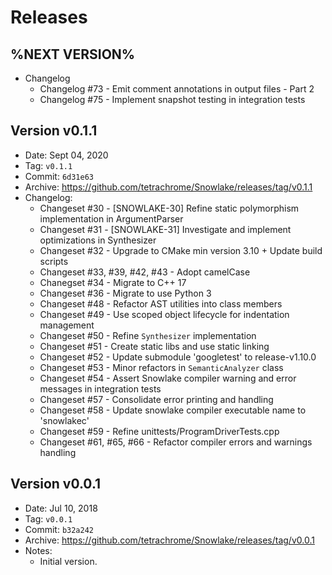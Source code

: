 # Releases

## %NEXT VERSION%

* Changelog
  * Changelog #73 - Emit comment annotations in output files - Part 2
  * Changelog #75 - Implement snapshot testing in integration tests

## Version v0.1.1

* Date: Sept 04, 2020
* Tag: `v0.1.1`
* Commit: `6d31e63`
* Archive: https://github.com/tetrachrome/Snowlake/releases/tag/v0.1.1
* Changelog:
  * Changeset #30 - [SNOWLAKE-30] Refine static polymorphism implementation in ArgumentParser
  * Changeset #31 - [SNOWLAKE-31] Investigate and implement optimizations in Synthesizer
  * Changeset #32 - Upgrade to CMake min version 3.10 + Update build scripts
  * Changeset #33, #39, #42, #43 - Adopt camelCase
  * Chanegset #34 - Migrate to C++ 17
  * Changeset #36 - Migrate to use Python 3
  * Changeset #48 - Refactor AST utilities into class members
  * Changeset #49 - Use scoped object lifecycle for indentation management
  * Changeset #50 - Refine `Synthesizer` implementation
  * Changeset #51 -  Create static libs and use static linking
  * Changeset #52 - Update submodule 'googletest' to release-v1.10.0
  * Changeset #53 - Minor refactors in `SemanticAnalyzer` class
  * Changeset #54 - Assert Snowlake compiler warning and error messages in integration tests
  * Changeset #57 - Consolidate error printing and handling
  * Changeset #58 - Update snowlake compiler executable name to 'snowlakec'
  * Changeset #59 - Refine unittests/ProgramDriverTests.cpp
  * Changeset #61, #65, #66 - Refactor compiler errors and warnings handling

## Version v0.0.1

* Date: Jul 10, 2018
* Tag: `v0.0.1`
* Commit: `b32a242`
* Archive: https://github.com/tetrachrome/Snowlake/releases/tag/v0.0.1
* Notes:
  * Initial version.
